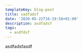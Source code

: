 ```yaml
---
templateKey: blog-post
title: sadfadsf
date: '2020-05-22T16:19:58+01:00'
description: asdfadsf
tags:
  - asdfdsf
---
```

asdfadsfasdf
